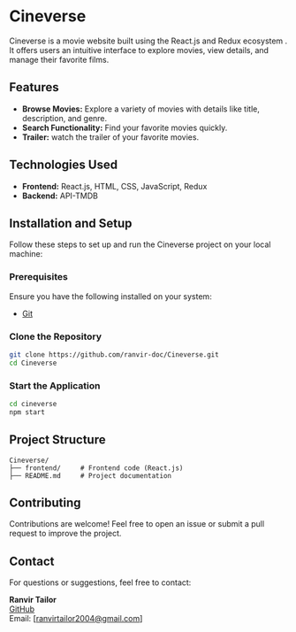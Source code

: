 # Cineverse

Cineverse is a movie website built using the  React.js and Redux ecosystem . It offers users an intuitive interface to explore movies, view details, and manage their favorite films.

## Features

- **Browse Movies:** Explore a variety of movies with details like title, description, and genre.
- **Search Functionality:** Find your favorite movies quickly.
- **Trailer:** watch the trailer of your favorite movies.

## Technologies Used

- **Frontend:** React.js, HTML, CSS, JavaScript, Redux
- **Backend:**  API-TMDB 


## Installation and Setup

Follow these steps to set up and run the Cineverse project on your local machine:

### Prerequisites

Ensure you have the following installed on your system:

- [Git](https://git-scm.com/)

### Clone the Repository

```bash
git clone https://github.com/ranvir-doc/Cineverse.git
cd Cineverse
```

### Start the Application

```bash
cd cineverse
npm start
```

## Project Structure

```plaintext
Cineverse/
├── frontend/     # Frontend code (React.js)
├── README.md     # Project documentation
```

## Contributing

Contributions are welcome! Feel free to open an issue or submit a pull request to improve the project.

## Contact

For questions or suggestions, feel free to contact:

**Ranvir Tailor**  
[GitHub](https://github.com/ranvir-doc)  
Email: [ranvirtailor2004@gmail.com]

